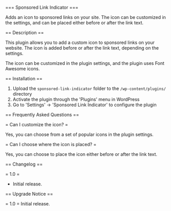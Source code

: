 === Sponsored Link Indicator ===

Adds an icon to sponsored links on your site. The icon can be customized in the settings, and can be placed either before or after the link text.

== Description ==

This plugin allows you to add a custom icon to sponsored links on your website. The icon is added before or after the link text, depending on the settings.

The icon can be customized in the plugin settings, and the plugin uses Font Awesome icons.

== Installation ==

1. Upload the `sponsored-link-indicator` folder to the `/wp-content/plugins/` directory
2. Activate the plugin through the 'Plugins' menu in WordPress
3. Go to 'Settings' -> 'Sponsored Link Indicator' to configure the plugin

== Frequently Asked Questions ==

= Can I customize the icon? =

Yes, you can choose from a set of popular icons in the plugin settings.

= Can I choose where the icon is placed? =

Yes, you can choose to place the icon either before or after the link text.

== Changelog ==

= 1.0 =
* Initial release.

== Upgrade Notice ==

= 1.0 =
Initial release.
